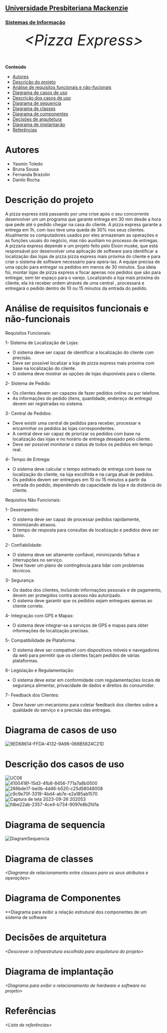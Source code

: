 <h2><a href= "https://www.mackenzie.br">Universidade Presbiteriana Mackenzie</a></h2>
<h3><a href= "https://www.mackenzie.br/graduacao/sao-paulo-higienopolis/sistemas-de-informacao">Sistemas de Informação</a></h3>


<font size="+12"><center>
*&lt;Pizza Express&gt;*
</center></font>

**Conteúdo**

- [Autores](#Autores)
- [Descrição do projeto](#Descrição-do-projeto)
- [Análise de requisitos funcionais e não-fucionais](#Análise-de-requisitos-funcionais-e-não-fucionais)
- [Diagrama de casos de uso](#Diagrama-de-casos-de-uso)
- [Descrição dos casos de uso](#descrição-dos-casos-de-uso)
- [Diagrama de sequencia](#diagrama-de-sequencia)
- [Diagrama de classes](#diagrama-orientado-objetos)
- [Diagrama de componentes](#diagrama-estrutura-componente)
- [Decisões de arquitetura](#decisões-de-arquitetura)
- [Diagrama de implantação](#diagrama-de-hardware-software)
- [Referências](#referências)


# Autores

* Yasmin Toledo 
* Bruna Sousa  
* Fernanda Brazolin 
* Danilo Rocha 


# Descrição do projeto
<p> A pizza express está passando por uma crise após o seu concorrente desenvolver um um programa que garante entrega em 30 min desde a hora que pede até o pedido chegar na casa do cliente. 
A pizza express garante a entrega em 1h, com isso teve uma queda de 30% nos seus clientes. 
Atualmente os computadores usados por eles armazenam as operações e as funções usuais do negócio, mas não auxiliam no processo de entregas. 
A pizzaria express depende e um projeto feito pelo Eloon muske, que está responsável por desenvolver uma aplicação de software para identificar a localização das lojas de pizza pizza express mais próxima do cliente e para criar o sistema de software necessário para opera-las. 
A equipe precisa de uma opção para entregar os pedidos em menos de 30 minutos. Sua ideia foi, montar lojas de pizza express e focar apenas  nos pedidos que são para entregar, sem ter espaço para o varejo. 
Localizando a loja mais próxima do cliente, ela irá receber ordem através de uma central , processará e entregará o pedido dentro de 10 ou 15 minutos da entrada do pedido.</p>



# Análise de requisitos funcionais e não-funcionais
<p> Requisitos Funcionais:

1- Sistema de Localização de Lojas:

- O sistema deve ser capaz de identificar a localização do cliente   com precisão.
- Deve ser possível localizar a loja de pizza express mais próxima com base na localização do cliente.
- O sistema deve mostrar as opções de lojas disponíveis para o cliente.

2- Sistema de Pedido:

- Os clientes devem ser capazes de fazer pedidos online ou por telefone.
- As informações do pedido (itens, quantidade, endereço de entrega) devem ser registradas no sistema.

3- Central de Pedidos:

- Deve existir uma central de pedidos para receber, processar e encaminhar os pedidos às lojas correspondentes.
- A central deve ser capaz de priorizar os pedidos com base na localização das lojas e no horário de entrega desejado pelo cliente.
- Deve ser possível monitorar o status de todos os pedidos em tempo real.

4- Tempo de Entrega:

- O sistema deve calcular o tempo estimado de entrega com base na localização do cliente, na loja escolhida e na carga atual de pedidos.
- Os pedidos devem ser entregues em 10 ou 15 minutos a partir da entrada do pedido, dependendo da capacidade da loja e da distância do cliente.


Requisitos Não Funcionais:

1- Desempenho:

- O sistema deve ser capaz de processar pedidos rapidamente, minimizando atrasos.
- O tempo de resposta para consultas de localização e pedidos deve ser baixo.

2- Confiabilidade:

- O sistema deve ser altamente confiável, minimizando falhas e interrupções no serviço.
- Deve haver um plano de contingência para lidar com problemas técnicos.

3- Segurança:

- Os dados dos clientes, incluindo informações pessoais e de pagamento, devem ser protegidos contra acesso não autorizado.
- O sistema deve garantir que os pedidos sejam entregues apenas ao cliente correto.

4- Integração com GPS e Mapas:

- O sistema deve integrar-se a serviços de GPS e mapas para obter informações de localização precisas.

5- Compatibilidade de Plataforma:

- O sistema deve ser compatível com dispositivos móveis e navegadores da web para permitir que os clientes façam pedidos de várias plataformas.

6- Legislação e Regulamentação:

- O sistema deve estar em conformidade com regulamentações locais de segurança alimentar, privacidade de dados e direitos do consumidor.

7- Feedback dos Clientes:

- Deve haver um mecanismo para coletar feedback dos clientes sobre a qualidade do serviço e a precisão das entregas.

</p>


# Diagrama de casos de uso

![9ED68614-FFDA-4132-9A96-066B5624C21D](https://github.com/bruvalerio/YFBD/assets/144183243/c6006dbe-87c0-4e4e-aedd-3d4b0dbaa949)


# Descrição dos casos de uso

![UC06](https://github.com/bruvalerio/YFBD/assets/142839473/d4b37b32-06e3-449d-a132-60ecff687166)
<br>
![4100418f-15d3-4fb8-8456-771a7a8b0500](https://github.com/bruvalerio/YFBD/assets/142839473/743cd2ec-eb71-44f6-a87d-5e4e3a3f7b24)
<br>
![266bde17-be0b-4d46-b520-c25d58048008](https://github.com/bruvalerio/YFBD/assets/142839473/23d90a23-64c6-4644-8bd3-9a02122be9b5)
<br>
![c9c9e70f-3319-4bd4-ab7e-e2a185ab1570](https://github.com/bruvalerio/YFBD/assets/142839473/2a3414fd-bd93-4256-8d18-3ad49a882574)
<br>
![Captura de tela 2023-09-26 202053](https://github.com/bruvalerio/YFBD/assets/142839473/7c77b5a7-c0f2-4c9e-9263-239cb11d3b71)
<br>
![fdbe22ab-2357-4ce4-b734-9097e8b2fd1a](https://github.com/bruvalerio/YFBD/assets/142839473/1063ba18-ca01-488e-85fc-09fa2beec159)
<br>




# Diagrama de sequencia

![DiagramSequencia](https://github.com/bruvalerio/YFBD/assets/142839473/39e8dbf0-112e-4868-8b55-92a25ea1a08e)


# Diagrama de classes

*&lt;Diagrama de relacionamento entre classes para os seus atributos e operações&gt;*

# Diagrama de Componentes

*&lt;Diagrama para exibir a relação estrutural dos componentes de um sistema de software

# Decisões de arquitetura

*&lt;Descrever a infraestrutura escolhida para arquitetura do projeto&gt;*

# Diagrama de implantação

*&lt;Diagrama para exibir o relacionamento de hardware e software no projeto&gt;*

# Referências

*&lt;Lista de referências&gt;*
